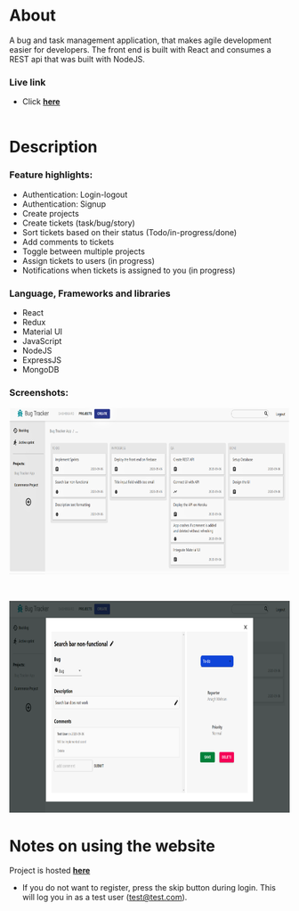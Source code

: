 # About
A bug and task management application, that makes agile development easier for developers.
The front end is built with React and consumes a REST api that was built with NodeJS.

### Live link
- Click <a href="https://bug-tracker-6c802.web.app/"><strong>here</strong></a>
  <br>
  <br>

# Description
### Feature highlights:
- Authentication: Login-logout
- Authentication: Signup
- Create projects
- Create tickets (task/bug/story)
- Sort tickets based on their status (Todo/in-progress/done)
- Add comments to tickets
- Toggle between multiple projects
- Assign tickets to users (in progress)
- Notifications when tickets is assigned to you (in progress)

### Language, Frameworks and libraries
- React
- Redux
- Material UI
- JavaScript
- NodeJS
- ExpressJS
- MongoDB

### Screenshots:
<p align="center">
  <a href="https://bug-tracker-6c802.web.app/">
    <img width="770" height="300" src="dashboard.png">
  </a>
</p>
<br>
<p align="center">
  <a href="https://bug-tracker-6c802.web.app/">
    <img width="770" height="380" src="ticket.png">
  </a>
</p>

# Notes on using the website
Project is hosted <a href="https://bug-tracker-6c802.web.app/"><strong>here</strong></a>
- If you do not want to register, press the skip button during login. This will log you in as a test user (test@test.com).
